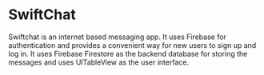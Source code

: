 # SwiftChat

Swiftchat is an internet based messaging app. It uses Firebase for authentication and provides a convenient way for new users to sign up and log in. It uses Firebase Firestore as the backend database for storing the messages and uses UITableView as the user interface.
